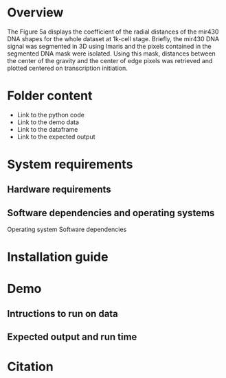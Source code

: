 # Overview

The Figure 5a displays the coefficient of the radial distances of the mir430 DNA shapes for the whole dataset at 1k-cell stage. 
Briefly, the mir430 DNA signal was segmented in 3D using Imaris and the pixels contained in the segmented DNA mask were isolated.
Using this mask, distances between the center of the gravity and the center of edge pixels was retrieved and plotted centered on transcription initiation.

# Folder content

- Link to the python code
- Link to the demo data
- Link to the dataframe
- Link to the expected output

# System requirements
## Hardware requirements


## Software dependencies and operating systems

Operating system
Software dependencies

#  Installation guide



# Demo
## Intructions to run on data
## Expected output and run time


# Citation

